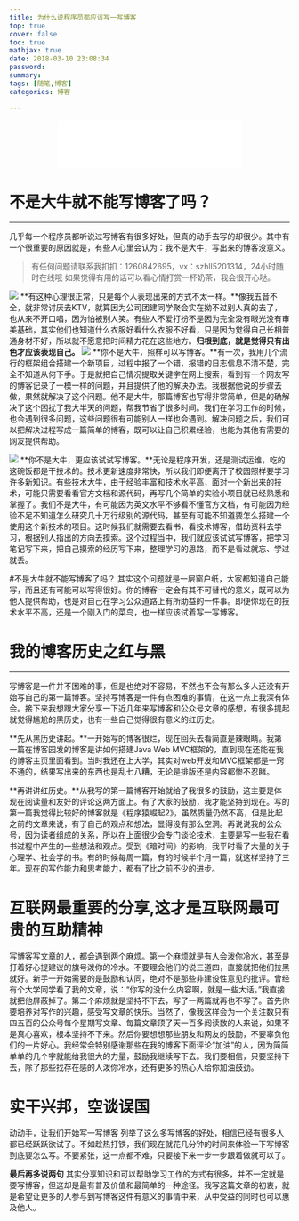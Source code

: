 ```yaml
---
title: 为什么说程序员都应该写一写博客
top: true
cover: false
toc: true
mathjax: true
date: 2018-03-10 23:08:34
password:
summary:
tags: [随笔,博客] 
categories: 博客

---
```



<div align="middle"><iframe frameborder="no" border="0" marginwidth="0" marginheight="0" width=330 height=86 src="//music.163.com/outchain/player?type=2&id=407679465&auto=1&height=66"></iframe></div>

# 不是大牛就不能写博客了吗？
---
几乎每一个程序员都听说过写博客有很多好处，但真的动手去写的却很少。其中有一个很重要的原因就是，有些人心里会认为：我不是大牛，写出来的博客没意义。

> 有任何问题请联系我扣扣：1260842695，vx：szhll5201314，24小时随时在线哦
如果觉得有用的话可以看心情打赏一杯奶茶，我会很开心哒。

![](1.png)
**有这种心理很正常，只是每个人表现出来的方式不太一样。**像我五音不全，就非常讨厌去KTV，就算因为公司团建同学聚会实在拗不过别人真的去了，也从来不开口唱，因为怕被别人笑。有些人不爱打扮不是因为完全没有眼光没有审美基础，其实他们也知道什么衣服好看什么衣服不好看，只是因为觉得自己长相普通身材不好，所以就不愿意把时间精力花在这些地方。**归根到底，就是觉得只有出色才应该表现自己。**
![](2.png)
**你不是大牛，照样可以写博客。**有一次，我用几个流行的框架组合搭建一个新项目，过程中报了一个错，报错的日志信息不清不楚，完全不知道从何下手。于是就把自己情况提取关键字在网上搜索，看到有一个网友写的博客记录了一模一样的问题，并且提供了他的解决办法。我根据他说的步骤去做，果然就解决了这个问题。他不是大牛，那篇博客也写得非常简单，但是的确解决了这个困扰了我大半天的问题，帮我节省了很多时间。我们在学习工作的时候，也会遇到很多问题，这些问题很有可能别人一样也会遇到。解决问题之后，我们可以把解决过程写成一篇简单的博客，既可以让自己积累经验，也能为其他有需要的网友提供帮助。

![](3.png)
**你不是大牛，更应该试试写博客。**无论是程序开发，还是测试运维，吃的这碗饭都是干技术的。技术更新速度非常快，所以我们即便离开了校园照样要学习许多新知识。有些技术大牛，由于经验丰富和技术水平高，面对一个新出来的技术，可能只需要看看官方文档和源代码，再写几个简单的实验小项目就已经熟悉和掌握了。我们不是大牛，有可能因为英文水平不够看不懂官方文档，有可能因为经验不足不知道怎么研究几十万行级别的源代码，甚至有可能不知道要怎么搭建一个使用这个新技术的项目。这时候我们就需要去看书，看技术博客，借助资料去学习，根据别人指出的方向去摸索。这个过程当中，我们就应该试试写博客，把学习笔记写下来，把自己摸索的经历写下来，整理学习的思路，而不是看过就忘、学过就丢。

 

#不是大牛就不能写博客了吗？
其实这个问题就是一层窗户纸，大家都知道自己能写，而且还有可能可以写得很好。你的博客一定会有其不可替代的意义，既可以为他人提供帮助，也是对自己在学习公众道路上有所助益的一件事。即便你现在的技术水平不高，还是一个刚入门的菜鸟，也一样应该试着写一写博客。

 

# 我的博客历史之红与黑
---
写博客是一件并不困难的事，但是也绝对不容易，不然也不会有那么多人还没有开始写自己的第一篇博客。坚持写博客是一件有点困难的事情，在这一点上我深有体会。接下来我想跟大家分享一下近几年来写博客和公众号文章的感想，有很多提起就觉得尴尬的黑历史，也有一些自己觉得很有意义的红历史。


**先从黑历史讲起。**一开始写的博客很烂，现在回头去看简直是辣眼睛。我第一篇在博客园发的博客是讲如何搭建Java Web MVC框架的，直到现在还能在我的博客主页里面看到。当时我还在上大学，其实对web开发和MVC框架都是一窍不通的，结果写出来的东西也是乱七八糟，无论是排版还是内容都惨不忍睹。
 
**再讲讲红历史。**从我写的第一篇博客开始就给了我很多的鼓励，这主要是体现在阅读量和友好的评论这两方面上。有了大家的鼓励，我才能坚持到现在。写的第一篇我觉得比较好的博客就是《程序猿崛起2》，虽然质量仍然不高，但是比起之前的文章来说，有了自己的观点和想法，显得没有那么空洞。再说说我的公众号，因为读者组成的关系，所以在上面很少会专门谈论技术，主要是写一些我在看书过程中产生的一些想法和观点。受到《暗时间》的影响，我平时看了大量的关于心理学、社会学的书。有的时候每周一篇，有的时候半个月一篇，就这样坚持了三年。现在的写作能力和思考能力，都有了比之前不少的进步。

# 互联网最重要的分享,这才是互联网最可贵的互助精神

写博客写文章的人，都会遇到两个麻烦。第一个麻烦就是有人会泼你冷水，甚至是打着好心提建议的旗号泼你的冷水。不要理会他们的说三道四，直接就把他们拉黑就好。新手一开始需要的是鼓励和认同，绝对不是那些非建设性意见的批评。曾经有个大学同学看了我的文章，说：“你写的没什么内容啊，就是一些大话。”我直接就把他屏蔽掉了。第二个麻烦就是坚持不下去，写了一两篇就再也不写了。首先你要培养对写作的兴趣，感受写文章的快乐。当然了，像我这样会为一个关注数只有四五百的公众号每个星期写文章、每篇文章顶了天一百多阅读数的人来说，如果不是真心喜欢，根本坚持不下来。然后你要想想那些朋友和网友的鼓励，不要辜负他们的一片好心。我经常会特别感谢那些在我的博客下面评论“加油”的人，因为简简单单的几个字就能给我很大的力量，鼓励我继续写下去。我们要相信，只要坚持下去，除了那些找存在感的人泼你冷水，还有更多的热心人给你加油鼓劲。

# 实干兴邦，空谈误国
动动手，让我们开始写一写博客
列举了这么多写博客的好处，相信已经有很多人都已经跃跃欲试了。不如趁热打铁，我们现在就花几分钟的时间来体验一下写博客到底要怎么写。不要紧张，这一点都不难，只要接下来一步一步跟着做就可以了。

**最后再多说两句**
其实分享知识和可以帮助学习工作的方式有很多，并不一定就是要写博客，但这却是最有普及价值和最简单的一种途径。我写这篇文章的初衷，就是希望让更多的人参与到写博客这件有意义的事情中来，从中受益的同时也可以惠及他人。
